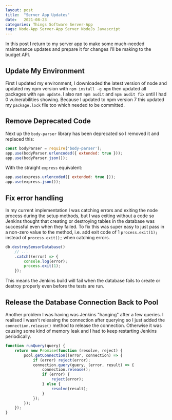 ```yaml
---
layout: post
title:  "Server App Updates"
date:   2021-08-23
categories: Things Software Server-App
tags: Node-App Server-App Server NodeJs Javascript
---
```


In this post I return to my server app to make some much-needed maintenance updates and prepare it for changes I'll be making to the budget API.

<!--more-->

## Update My Environment

First I updated my environment, I downloaded the latest version of node and updated my npm version with `npm install -g npm` then updated all packages with `npm update`. I also ran `npm audit` and `npm audit fix` until I had 0 vulnerabilities showing. Because I updated to npm version 7 this updated my `package.lock` file too which needed to be committed.

## Remove Deprecated Code

Next up the `body-parser` library has been deprecated so I removed it and replaced this:
```js
const bodyParser = require('body-parser');
app.use(bodyParser.urlencoded({ extended: true }));
app.use(bodyParser.json());
```

With the straight `express` equivalent:

```js
app.use(express.urlencoded({ extended: true }));
app.use(express.json());
```

## Fix error handling

In my current implementation I was catching errors and exiting the node process during the setup methods, but I was exiting without a code so Jenkins thought that creating or destroying tables in the database was successful even when they failed. To fix this was super easy to just pass in a non-zero value to the method, i.e. add exit code of 1 `process.exit(1);` instead of `process.exit();` when catching errors. 
```js
db.destroySensorDatabase()
    // ... 
    .catch((error) => {
        console.log(error);
        process.exit(1);
    });
```

This means the Jenkins build will fail when the database fails to create or destroy properly even before the tests are run.

## Release the Database Connection Back to Pool

Another problem I was having was Jenkins "hanging" after a few queries. I reailsed I wasn't releasing the connection after querying so I just added the `connection.release()` method to release the connection. Otherwise it was causing some kind of memory leak and I had to keep restarting Jenkins periodically.
```js
function runQuery(query) {
    return new Promise(function (resolve, reject) {
        pool.getConnection((error, connection) => {
            if (error) reject(error);
            connection.query(query, (error, result) => {
                connection.release();
                if (error) {
                    reject(error);
                } else {
                    resolve(result);
                }
            });
        });
    }); 
}
```









